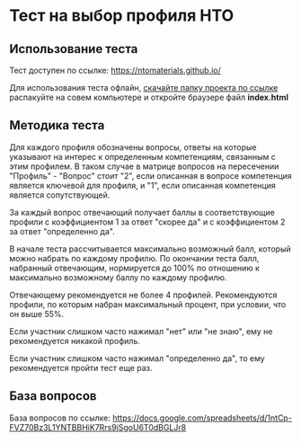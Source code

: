 # Тест на выбор профиля НТО

## Использование теста

Тест доступен по ссылке: https://ntomaterials.github.io/

Для использования теста офлайн, [скачайте папку проекта по ссылке](https://github.com/ntomaterials/ntomaterials.github.io/archive/refs/heads/master.zip) распакуйте на совем компьютере и откройте браузере файл **index.html**

## Методика теста

Для каждого профиля обозначены вопросы, ответы на которые указывают на интерес к определенным компетенциям, связанным с этим профилем. В таком случае в матрице вопросов на пересечении "Профиль" - "Вопрос" стоит "2", если описанная в вопросе компетенция является ключевой для профиля, и "1", если описанная компетенция является сопутствующей.

За каждый вопрос отвечающий получает баллы в соответствующие профили с коэффициентом 1 за ответ "скорее да" и с коэффициентом 2 за ответ "определенно да".

В начале теста рассчитывается максимально возможный балл, который можно набрать по каждому профилю. По окончании теста балл, набранный отвечающим, нормируется до 100% по отношению к максимально возможному баллу по каждому профилю.

Отвечающему рекомендуется не более 4 профилей. Рекомендуются профили, по которым набран максимальный процент, при условии, что он выше 55%.

Если участник слишком часто нажимал "нет" или "не знаю", ему не рекомендуется никакой профиль.

Если участник слишком часто нажимал "определенно да", то ему рекомендуется пройти тест еще раз.


## База вопросов
База вопросов по ссылке: https://docs.google.com/spreadsheets/d/1ntCp-FVZ70Bz3L1YNTBBHiK7Rrs9jSgoU6T0dBGLJr8
